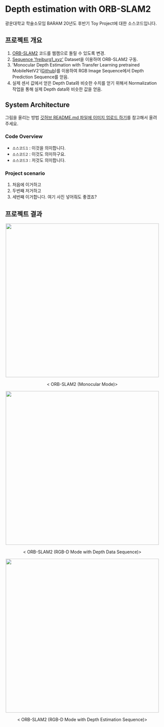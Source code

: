 # Depth estimation with ORB-SLAM2

광운대학교 학술소모임 BARAM 20년도 후반기 Toy Project에 대한 소스코드입니다.  

## 프로젝트 개요
1. [ORB-SLAM2](https://github.com/raulmur/ORB_SLAM2) 코드를 웹캠으로 돌릴 수 있도록 변경.  
2. [Sequence 'freiburg1_xyz'](https://vision.in.tum.de/data/datasets/rgbd-dataset/download#freiburg1_xyz) Dataset을 이용하여 ORB-SLAM2 구동.  
3. 'Monocular Depth Estimation with Transfer Learning pretrained MobileNetV2'([Github](https://github.com/alinstein/Depth_estimation))를 이용하여 RGB Image Sequence에서 Depth Prediction Sequence를 얻음.  
4. 실제 센서 값에서 얻은 Depth Data와 비슷한 수치를 얻기 위해서 Normalization 작업을 통해 실제 Depth data와 비슷한 값을 얻음.

## System Architecture
그림을 올리는 방법 
[깃허브 README.md 파일에 이미지 업로드 하기](https://hanee24.github.io/2017/12/21/how-to-upload-image-with-github-readme/)를 참고해서 올려주세요.

### Code Overview  
- `소스코드1` : 이것을 의미합니다.
- `소스코드2` : 이것도 의미하구요.
- `소스코드3` : 저것도 의미합니다.

### Project scenario

1. 처음에 이거하고  
2. 두번째 저거하고  
3. 세번째 이거합니다. 여기 사진 넣어줘도 좋겠죠?  

## 프로젝트 결과

<p align="center"><img src="https://user-images.githubusercontent.com/41863759/99868840-84d7e000-2c09-11eb-919f-9499515c70ce.gif" width="500px"></p>  
<p align="center"> < ORB-SLAM2 (Monocular Mode)> </p>  

<p align="center"><img src="https://user-images.githubusercontent.com/41863759/99868841-8dc8b180-2c09-11eb-8701-1aedd399ea28.gif" width="500px"></p>  
<p align="center">< ORB-SLAM2 (RGB-D Mode with Depth Data Sequence)></p>  

<p align="center"><img src="https://user-images.githubusercontent.com/41863759/99868842-9620ec80-2c09-11eb-8b9c-aec62ce3d89d.gif" width="500px"></p>  
<p align="center">< ORB-SLAM2 (RGB-D Mode with Depth Estimation Sequence)></p>  


